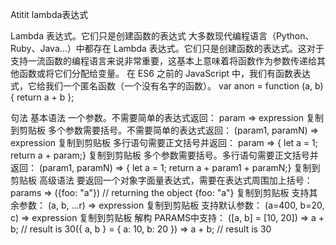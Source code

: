 Atitit lambda表达式



 Lambda 表达式。它们只是创建函数的表达式
大多数现代编程语言（Python、Ruby、Java...）中都存在 Lambda 表达式。它们只是创建函数的表达式。这对于支持一流函数的编程语言来说非常重要，这基本上意味着将函数作为参数传递给其他函数或将它们分配给变量。
在 ES6 之前的 JavaScript 中，我们有函数表达式，它给我们一个匿名函数（一个没有名字的函数）。
var anon = function (a, b) { return a + b };


句法
基本语法
一个参数。不需要简单的表达式返回：
param => expression
复制到剪贴板
多个参数需要括号。不需要简单的表达式返回：
(param1, paramN) => expression
复制到剪贴板
多行语句需要正文括号并返回：
param => {
  let a = 1;
  return a + param;}
复制到剪贴板
多个参数需要括号。多行语句需要正文括号并返回：
(param1, paramN) => {
   let a = 1;
   return a + param1 + paramN;}
复制到剪贴板
高级语法
要返回一个对象字面量表达式，需要在表达式周围加上括号：
params => ({foo: "a"}) // returning the object {foo: "a"}
复制到剪贴板
支持其余参数：
(a, b, ...r) => expression
复制到剪贴板
支持默认参数：
(a=400, b=20, c) => expression
复制到剪贴板
解构 PARAMS中支持：
([a, b] = [10, 20]) => a + b;  // result is 30({ a, b } = { a: 10, b: 20 }) => a + b; // result is 30

